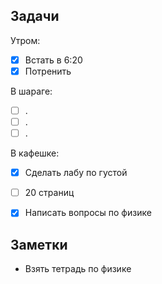 ## Задачи

Утром:
- [x] Встать в 6:20
- [x] Потренить 

В шараге:
- [ ] .
- [ ] .
- [ ] .

В кафешке:
- [x] Сделать лабу по густой
- [ ] 20 страниц
- [x] Написать вопросы по физике 


## Заметки

- Взять тетрадь по физике 